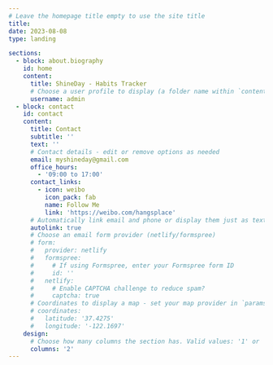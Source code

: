```yaml
---
# Leave the homepage title empty to use the site title
title:
date: 2023-08-08
type: landing

sections:
  - block: about.biography
    id: home
    content:
      title: ShineDay - Habits Tracker
      # Choose a user profile to display (a folder name within `content/authors/`)
      username: admin    
  - block: contact
    id: contact
    content:
      title: Contact
      subtitle: ''
      text: ''
      # Contact details - edit or remove options as needed
      email: myshineday@gmail.com
      office_hours:
        - '09:00 to 17:00'
      contact_links:
        - icon: weibo
          icon_pack: fab
          name: Follow Me
          link: 'https://weibo.com/hangsplace'
      # Automatically link email and phone or display them just as text?
      autolink: true
      # Choose an email form provider (netlify/formspree)
      # form:
      #   provider: netlify
      #   formspree:
      #     # If using Formspree, enter your Formspree form ID
      #     id: ''
      #   netlify:
      #     # Enable CAPTCHA challenge to reduce spam?
      #     captcha: true
      # Coordinates to display a map - set your map provider in `params.yaml`
      # coordinates:
      #   latitude: '37.4275'
      #   longitude: '-122.1697'
    design:
      # Choose how many columns the section has. Valid values: '1' or '2'.
      columns: '2'                  
---
```

